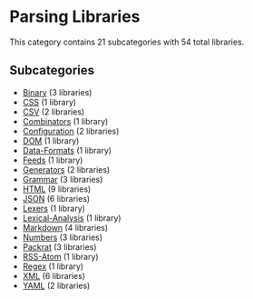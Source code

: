 # Parsing Libraries

This category contains 21 subcategories with 54 total libraries.

## Subcategories

- [Binary](Binary.md) (3 libraries)
- [CSS](CSS.md) (1 library)
- [CSV](CSV.md) (2 libraries)
- [Combinators](Combinators.md) (1 library)
- [Configuration](Configuration.md) (2 libraries)
- [DOM](DOM.md) (1 library)
- [Data-Formats](Data-Formats.md) (1 library)
- [Feeds](Feeds.md) (1 library)
- [Generators](Generators.md) (2 libraries)
- [Grammar](Grammar.md) (3 libraries)
- [HTML](HTML.md) (9 libraries)
- [JSON](JSON.md) (6 libraries)
- [Lexers](Lexers.md) (1 library)
- [Lexical-Analysis](Lexical-Analysis.md) (1 library)
- [Markdown](Markdown.md) (4 libraries)
- [Numbers](Numbers.md) (3 libraries)
- [Packrat](Packrat.md) (3 libraries)
- [RSS-Atom](RSS-Atom.md) (1 library)
- [Regex](Regex.md) (1 library)
- [XML](XML.md) (6 libraries)
- [YAML](YAML.md) (2 libraries)

